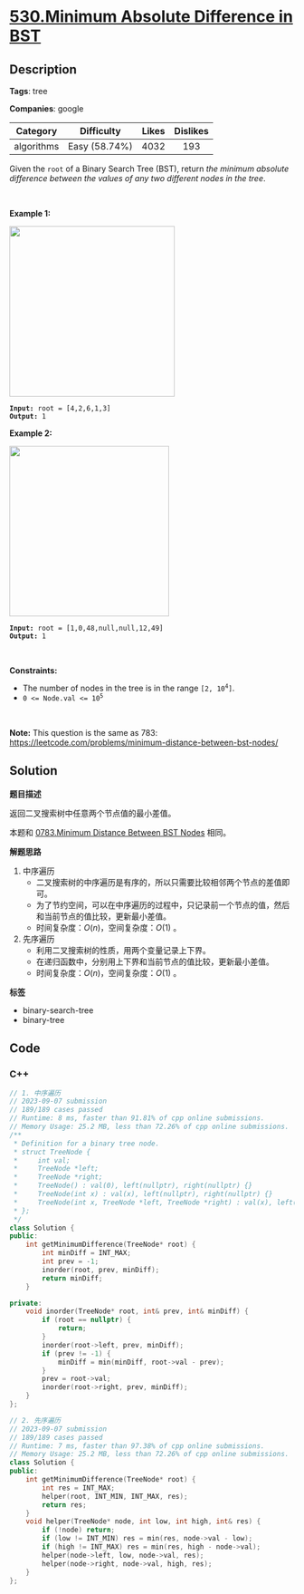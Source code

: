 # [530.Minimum Absolute Difference in BST](https://leetcode.com/problems/minimum-absolute-difference-in-bst/description/)

## Description

**Tags**: tree

**Companies**: google

|  Category  |  Difficulty   | Likes | Dislikes |
| :--------: | :-----------: | :---: | :------: |
| algorithms | Easy (58.74%) | 4032  |   193    |

<p>Given the <code>root</code> of a Binary Search Tree (BST), return <em>the minimum absolute difference between the values of any two different nodes in the tree</em>.</p>
<p>&nbsp;</p>
<p><strong class="example">Example 1:</strong></p>
<img alt="" src="https://assets.leetcode.com/uploads/2021/02/05/bst1.jpg" style="width: 292px; height: 301px;" />
<pre><code><strong>Input:</strong> root = [4,2,6,1,3]
<strong>Output:</strong> 1</code></pre>
<p><strong class="example">Example 2:</strong></p>
<img alt="" src="https://assets.leetcode.com/uploads/2021/02/05/bst2.jpg" style="width: 282px; height: 301px;" />
<pre><code><strong>Input:</strong> root = [1,0,48,null,null,12,49]
<strong>Output:</strong> 1</code></pre>
<p>&nbsp;</p>
<p><strong>Constraints:</strong></p>
<ul>
  <li>The number of nodes in the tree is in the range <code>[2, 10<sup>4</sup>]</code>.</li>
  <li><code>0 &lt;= Node.val &lt;= 10<sup>5</sup></code></li>
</ul>
<p>&nbsp;</p>
<p><strong>Note:</strong> This question is the same as 783: <a href="https://leetcode.com/problems/minimum-distance-between-bst-nodes/" target="_blank">https://leetcode.com/problems/minimum-distance-between-bst-nodes/</a></p>

## Solution

**题目描述**

返回二叉搜索树中任意两个节点值的最小差值。

本题和 [0783.Minimum Distance Between BST Nodes](0783.minimum-distance-between-bst-nodes.md) 相同。

**解题思路**

1. 中序遍历
   - 二叉搜索树的中序遍历是有序的，所以只需要比较相邻两个节点的差值即可。
   - 为了节约空间，可以在中序遍历的过程中，只记录前一个节点的值，然后和当前节点的值比较，更新最小差值。
   - 时间复杂度：$O(n)$，空间复杂度：$O(1)$ 。
2. 先序遍历
   - 利用二叉搜索树的性质，用两个变量记录上下界。
   - 在递归函数中，分别用上下界和当前节点的值比较，更新最小差值。
   - 时间复杂度：$O(n)$，空间复杂度：$O(1)$ 。

**标签**

- binary-search-tree
- binary-tree

<!-- code start -->
## Code

### C++

```cpp
// 1. 中序遍历
// 2023-09-07 submission
// 189/189 cases passed
// Runtime: 8 ms, faster than 91.81% of cpp online submissions.
// Memory Usage: 25.2 MB, less than 72.26% of cpp online submissions.
/**
 * Definition for a binary tree node.
 * struct TreeNode {
 *     int val;
 *     TreeNode *left;
 *     TreeNode *right;
 *     TreeNode() : val(0), left(nullptr), right(nullptr) {}
 *     TreeNode(int x) : val(x), left(nullptr), right(nullptr) {}
 *     TreeNode(int x, TreeNode *left, TreeNode *right) : val(x), left(left), right(right) {}
 * };
 */
class Solution {
public:
    int getMinimumDifference(TreeNode* root) {
        int minDiff = INT_MAX;
        int prev = -1;
        inorder(root, prev, minDiff);
        return minDiff;
    }

private:
    void inorder(TreeNode* root, int& prev, int& minDiff) {
        if (root == nullptr) {
            return;
        }
        inorder(root->left, prev, minDiff);
        if (prev != -1) {
            minDiff = min(minDiff, root->val - prev);
        }
        prev = root->val;
        inorder(root->right, prev, minDiff);
    }
};
```

```cpp
// 2. 先序遍历
// 2023-09-07 submission
// 189/189 cases passed
// Runtime: 7 ms, faster than 97.38% of cpp online submissions.
// Memory Usage: 25.2 MB, less than 72.26% of cpp online submissions.
class Solution {
public:
    int getMinimumDifference(TreeNode* root) {
        int res = INT_MAX;
        helper(root, INT_MIN, INT_MAX, res);
        return res;
    }
    void helper(TreeNode* node, int low, int high, int& res) {
        if (!node) return;
        if (low != INT_MIN) res = min(res, node->val - low);
        if (high != INT_MAX) res = min(res, high - node->val);
        helper(node->left, low, node->val, res);
        helper(node->right, node->val, high, res);
    }
};
```

<!-- code end -->
